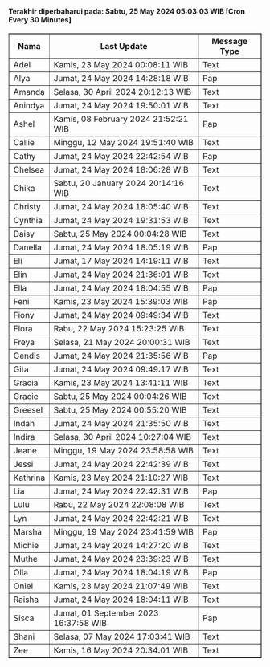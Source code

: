 #### Terakhir diperbaharui pada: Sabtu, 25 May 2024 05:03:03 WIB [Cron Every 30 Minutes]

<table border='1'><tr><th>Nama</th><th>Last Update</th><th>Message Type</th></tr><tr><td>Adel</td><td>Kamis, 23 May 2024 00:08:11 WIB</td><td>Text</td></tr><tr><td>Alya</td><td>Jumat, 24 May 2024 14:28:18 WIB</td><td>Pap</td></tr><tr><td>Amanda</td><td>Selasa, 30 April 2024 20:12:13 WIB</td><td>Text</td></tr><tr><td>Anindya</td><td>Jumat, 24 May 2024 19:50:01 WIB</td><td>Text</td></tr><tr><td>Ashel</td><td>Kamis, 08 February 2024 21:52:21 WIB</td><td>Pap</td></tr><tr><td>Callie</td><td>Minggu, 12 May 2024 19:51:40 WIB</td><td>Text</td></tr><tr><td>Cathy</td><td>Jumat, 24 May 2024 22:42:54 WIB</td><td>Pap</td></tr><tr><td>Chelsea</td><td>Jumat, 24 May 2024 18:06:28 WIB</td><td>Text</td></tr><tr><td>Chika</td><td>Sabtu, 20 January 2024 20:14:16 WIB</td><td>Text</td></tr><tr><td>Christy</td><td>Jumat, 24 May 2024 18:05:40 WIB</td><td>Text</td></tr><tr><td>Cynthia</td><td>Jumat, 24 May 2024 19:31:53 WIB</td><td>Text</td></tr><tr><td>Daisy</td><td>Sabtu, 25 May 2024 00:04:28 WIB</td><td>Text</td></tr><tr><td>Danella</td><td>Jumat, 24 May 2024 18:05:19 WIB</td><td>Pap</td></tr><tr><td>Eli</td><td>Jumat, 17 May 2024 14:19:11 WIB</td><td>Text</td></tr><tr><td>Elin</td><td>Jumat, 24 May 2024 21:36:01 WIB</td><td>Text</td></tr><tr><td>Ella</td><td>Jumat, 24 May 2024 18:04:55 WIB</td><td>Pap</td></tr><tr><td>Feni</td><td>Kamis, 23 May 2024 15:39:03 WIB</td><td>Pap</td></tr><tr><td>Fiony</td><td>Jumat, 24 May 2024 09:49:34 WIB</td><td>Text</td></tr><tr><td>Flora</td><td>Rabu, 22 May 2024 15:23:25 WIB</td><td>Text</td></tr><tr><td>Freya</td><td>Selasa, 21 May 2024 20:00:31 WIB</td><td>Text</td></tr><tr><td>Gendis</td><td>Jumat, 24 May 2024 21:35:56 WIB</td><td>Pap</td></tr><tr><td>Gita</td><td>Jumat, 24 May 2024 09:49:17 WIB</td><td>Text</td></tr><tr><td>Gracia</td><td>Kamis, 23 May 2024 13:41:11 WIB</td><td>Text</td></tr><tr><td>Gracie</td><td>Sabtu, 25 May 2024 00:04:26 WIB</td><td>Text</td></tr><tr><td>Greesel</td><td>Sabtu, 25 May 2024 00:55:20 WIB</td><td>Text</td></tr><tr><td>Indah</td><td>Jumat, 24 May 2024 21:35:50 WIB</td><td>Text</td></tr><tr><td>Indira</td><td>Selasa, 30 April 2024 10:27:04 WIB</td><td>Text</td></tr><tr><td>Jeane</td><td>Minggu, 19 May 2024 23:58:58 WIB</td><td>Text</td></tr><tr><td>Jessi</td><td>Jumat, 24 May 2024 22:42:39 WIB</td><td>Text</td></tr><tr><td>Kathrina</td><td>Kamis, 23 May 2024 21:10:27 WIB</td><td>Text</td></tr><tr><td>Lia</td><td>Jumat, 24 May 2024 22:42:31 WIB</td><td>Pap</td></tr><tr><td>Lulu</td><td>Rabu, 22 May 2024 22:08:08 WIB</td><td>Text</td></tr><tr><td>Lyn</td><td>Jumat, 24 May 2024 22:42:21 WIB</td><td>Text</td></tr><tr><td>Marsha</td><td>Minggu, 19 May 2024 23:41:59 WIB</td><td>Pap</td></tr><tr><td>Michie</td><td>Jumat, 24 May 2024 14:27:20 WIB</td><td>Text</td></tr><tr><td>Muthe</td><td>Jumat, 24 May 2024 23:39:23 WIB</td><td>Text</td></tr><tr><td>Olla</td><td>Jumat, 24 May 2024 18:04:19 WIB</td><td>Pap</td></tr><tr><td>Oniel</td><td>Kamis, 23 May 2024 21:07:49 WIB</td><td>Text</td></tr><tr><td>Raisha</td><td>Jumat, 24 May 2024 18:04:11 WIB</td><td>Text</td></tr><tr><td>Sisca</td><td>Jumat, 01 September 2023 16:37:58 WIB</td><td>Pap</td></tr><tr><td>Shani</td><td>Selasa, 07 May 2024 17:03:41 WIB</td><td>Text</td></tr><tr><td>Zee</td><td>Kamis, 16 May 2024 20:34:01 WIB</td><td>Text</td></tr></table>